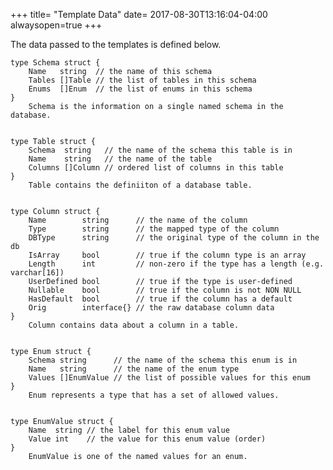 +++
title= "Template Data"
date= 2017-08-30T13:16:04-04:00
alwaysopen=true
+++

The data passed to the templates is defined below.

<!-- {{{gocog
package main

import (
	"fmt"
	"os"
	"os/exec"
)

func main() {
	fmt.Println("```")
	for _, s := range []string{"Schema", "Table", "Column", "Enum", "EnumValue"} {
		c := exec.Command("go", "doc", "gnorm.org/gnorm/database."+s)
		b, err := c.CombinedOutput()
		if err != nil {
			fmt.Println(err)
			os.Exit(1)
		}
		fmt.Println(string(b))
	}
	fmt.Println("```")
}
gocog}}} -->
```
type Schema struct {
	Name   string  // the name of this schema
	Tables []Table // the list of tables in this schema
	Enums  []Enum  // the list of enums in this schema
}
    Schema is the information on a single named schema in the database.


type Table struct {
	Schema  string   // the name of the schema this table is in
	Name    string   // the name of the table
	Columns []Column // ordered list of columns in this table
}
    Table contains the definiiton of a database table.


type Column struct {
	Name        string      // the name of the column
	Type        string      // the mapped type of the column
	DBType      string      // the original type of the column in the db
	IsArray     bool        // true if the column type is an array
	Length      int         // non-zero if the type has a length (e.g. varchar[16])
	UserDefined bool        // true if the type is user-defined
	Nullable    bool        // true if the column is not NON NULL
	HasDefault  bool        // true if the column has a default
	Orig        interface{} // the raw database column data
}
    Column contains data about a column in a table.


type Enum struct {
	Schema string      // the name of the schema this enum is in
	Name   string      // the name of the enum type
	Values []EnumValue // the list of possible values for this enum
}
    Enum represents a type that has a set of allowed values.


type EnumValue struct {
	Name  string // the label for this enum value
	Value int    // the value for this enum value (order)
}
    EnumValue is one of the named values for an enum.


```
<!-- {{{end}}} -->
